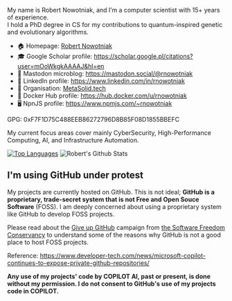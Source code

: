 My name is Robert Nowotniak, and I’m a computer scientist with 15+ years of experience.\
I hold a PhD degree in CS for my contributions to quantum-inspired genetic and evolutionary algorithms.

* 🏠  Homepage: [Robert Nowotniak](https://robert.nowotniak.com)
* 🎓  Google Scholar profile: https://scholar.google.pl/citations?user=mOoWkgkAAAAJ&hl=en
* 🦣  Mastodon microblog: https://mastodon.social/@rnowotniak
* 📰  LinkedIn profile: https://www.linkedin.com/in/rnowotniak
* 👔  Organisation: [MetaSolid.tech](https://www.metasolid.tech)
* 🚢  Docker Hub profile: https://hub.docker.com/u/rnowotniak
* 🖥️  NpnJS profile: https://www.npmjs.com/~rnowotniak

GPG: 0xF7F1D75C488EEB86272796D8B85F08D1855BBEFC

My current focus areas cover mainly CyberSecurity, High-Performance Computing, AI, and Infrastructure Automation.

[![Top Languages](https://github-readme-stats.vercel.app/api/top-langs/?username=rnowotniak)](https://github.com/rnowotniak)
![Robert's Github Stats](https://github-readme-stats.vercel.app/api?username=rnowotniak&count_private=true&show_icons=true&hide=contribs)

## I'm using GitHub under protest
My projects are currently hosted on GitHub.  This is not ideal; **GitHub is a
proprietary, trade-secret system that is not Free and Open Souce Software**
(FOSS).  I am deeply concerned about using a proprietary system like GitHub
to develop FOSS projects.

Please read about the
[Give up GitHub](https://GiveUpGitHub.org) campaign from
[the Software Freedom Conservancy](https://sfconservancy.org) to understand
some of the reasons why GitHub is not a good place to host FOSS projects.

Reference: https://www.developer-tech.com/news/microsoft-copilot-continues-to-expose-private-github-repositories/

**Any use of my projects' code by COPILOT AI, past or present, is done
without my permission.  I do not consent to GitHub's use of my projects
code in COPILOT.**
